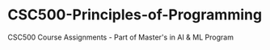 # CSC500-Principles-of-Programming
CSC500 Course Assignments - Part of Master's in AI &amp; ML Program
